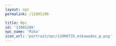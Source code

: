 ```yaml
---
layout: npc
permalink: /11001286

title: Npc
id: '11001286'
npc_name: 'Mika'
icon_url: 'portrait/npc/11000735_mikawades_p.png'
---
```


